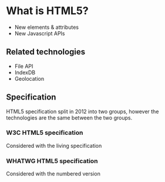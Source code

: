 # What is HTML5?

* New elements & attributes
* New Javascript APIs

## Related technologies
  * File API
  * IndexDB
  * Geolocation

## Specification
HTML5 specification split in 2012 into two groups, however the technologies are the same between the two groups.

### W3C HTML5 specification
Considered with the living specification

###  WHATWG HTML5 specification
Considered with the numbered version

